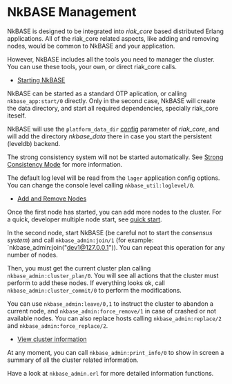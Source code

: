 # NkBASE Management

NkBASE is designed to be integrated into _riak_core_ based distributed Erlang applications. All of the riak_core related aspects, like adding and removing nodes, would be common to NkBASE and your application.

However, NkBASE includes all the tools you need to manager the cluster. You can use these tools, your own, or direct riak_core calls. 

* [Starting NkBASE](#starting-nkbase)

NkBASE can be started as a standard OTP aplication, or calling `nkbase_app:start/0` directly. Only in the second case, NkBASE will create the data directory, and start all required dependencies, specially riak_core iteself.

NkBASE will use the `platform_data_dir` [config](config.md) parameter of _riak_core_, and will add the directory _nkbase_data_ there in case you start the persistent (leveldb) backend.

The strong consistency system will not be started automatically. See [Strong Consistency Mode](strong_consistency.md) for more information.

The default log level will be read from the `lager` application config options. You can change the console level calling `nkbase_util:loglevel/0`.


* [Add and Remove Nodes](#add-and-remove-nodes)

Once the first node has started, you can add more nodes to the cluster. For a quick, developer multiple node start, see [quick start](../README.md#quick-start).

In the second node, start NkBASE (be careful not to start the _consensus system_) and call `nkbase_admin:join/1` (for example: `nkbase_admin:join("dev1@127.0.0.1")). You can repeat this operation for any number of nodes.

Then, you must get the current cluster plan calling `nkbase_admin:cluster_plan/0`. You will see all actions that the cluster must perform to add these nodes. If everything looks ok, call `nkbase_admin:cluster_commit/0` to perform the modifications.

You can use `nkbase_admin:leave/0,1` to instruct the cluster to abandon a current node, and `nkbase_admin:force_remove/1` in case of crashed or not available nodes. You can also replace hosts calling `nkbase_admin:replace/2` and `nkbase_admin:force_replace/2`.


* [View cluster information](#view-cluster-information)

At any moment, you can call `nkbase_admin:print_info/0` to show in screen a summary of all the cluster related information.

Have a look at `nkbase_admin.erl` for more detailed information functions.